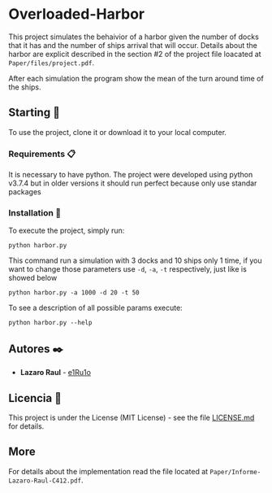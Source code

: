 # Overloaded-Harbor

This project simulates the behaivior of a harbor given the number of docks that it has and the number of ships arrival that will occur. Details about the harbor are explicit 
described in the section #2 of the project file loacated at `Paper/files/project.pdf`. 

After each simulation the program show the mean of the turn around time of the ships.

## Starting 🚀

To use the project, clone it or download it to your local computer.

### Requirements 📋

It is necessary to have python. The project were developed using python v3.7.4 but in older 
versions it should run perfect because only use standar packages 

### Installation 🔧

To execute the project, simply run:

```
python harbor.py
```

This command run a simulation with 3 docks and 10 ships only 1 time, if you want to change those parameters use `-d`, `-a`, `-t` respectively, just like is showed below

```
python harbor.py -a 1000 -d 20 -t 50
```

To see a description of all possible params execute:
```
python harbor.py --help
```

## Autores ✒️

- **Lazaro Raul** - [e1Ru1o](https://github.com/e1Ru1o)

## Licencia 📄

This project is under the License (MIT License) - see the file [LICENSE.md](LICENSE.md) for details.

## More

For details about the implementation read the file located at `Paper/Informe-Lazaro-Raul-C412.pdf`.
